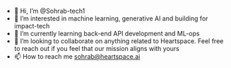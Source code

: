 - 👋 Hi, I’m @Sohrab-tech1
- 👀 I’m interested in machine learning, generative AI and building for impact-tech
- 🌱 I’m currently learning back-end API development and ML-ops
- 💞️ I’m looking to collaborate on anything related to Heartspace. Feel free to reach out if you feel that our mission aligns with yours
- 📫 How to reach me sohrab@heartspace.ai
